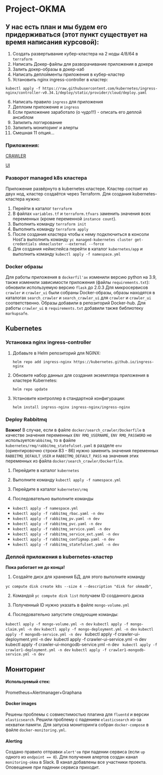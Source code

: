 # Project-OKMA
## У нас есть план и мы будем его придерживаться (этот пункт существует на время написания курсовой):

1. Создать развертывание кубер-кластера на 2 ноды 4/8/64 в `terraform`
2. Написать Докер-файлы для разворачивание приложения в докере
3. Залить докер-образы в докер-хаб
4. Написать деплойменты приложения в кубер-кластер
5. Установить nginx ingress-controller в кластер:

`kubectl apply -f https://raw.githubusercontent.com/kubernetes/ingress-nginx/controller-v0.34.1/deploy/static/provider/cloud/deploy.yaml`

6. Написать правило `ingress` для приложения
7. Деплоим приложение и `ingress`
8. Если приложение заработало (о чудо!!!) - описать его деплой ансиблом
9. Запилить логгирование
10. Запилить мониторинг и алерты
11. Смешная 11 опция...

### Приложения:
[CRAWLER](https://github.com/express42/search_engine_crawler)

[UI](https://github.com/express42/search_engine_ui)

### Разворот managed k8s кластера

Приложение развёрнуто в kubernetes кластере. Кластер состоит из двух нод, кластер создаётся через Terraform. Для
создания kubernetes-кластера нужно:

1. Перейти в каталог `terraform`
2. В файлах `variables.tf` и `terraform.tfvars` заменить значения всех переменных (кроме переменной `instance count`).
3. Выполнить команду `terraform init`
4. Выполнить команду `terraform apply`
5. После создания кластера чтобы к нему подключиться в консоли Host'a выполнить команду 
   `yc managed-kubernetes cluster get-credentials okmacluster --external --force`
6. Для создания неймспейса перейти в каталог `kubernetes/app` и выполнить команду `kubectl apply -f namespace.yml`

### Docker образы

Для работы приложения в `dockerfil'ах` изменили версию python на 3.9, также изменили зависимости приложения (файлы
`requirements.txt`): обновили используемую версию `flask` до 2.0.3
Для микросервисов `crawler` и `crawler_ui` были собраны Docker-образы, образы находятся в каталогах `search_crawler`
и `search_crawler_ui` для `crawler` и `crawler_ui` соответственно. Образы добавили в репозиторий Docker-hub. Для работы 
`crawler_ui` в `requirements.txt` добавили также библиотеку `markupsafe`.

## Kubernetes

### Установка nginx ingress-controller

1. Добавьте в Helm репозиторий для NGINX:

    `helm repo add ingress-nginx https://kubernetes.github.io/ingress-nginx`

2. Обновите набор данных для создания экземпляра приложения в кластере Kubernetes:

    `helm repo update`

3. Установите контроллер в стандартной конфигурации:

    `helm install ingress-nginx ingress-nginx/ingress-nginx`

### Deploy Rabbitmq

**Важно!** В случае, если в файле `docker/search_crawler/Dockerfile` в качестве значения переменных `ENV RMQ_USERNAME`,
`ENV RMQ_PASSWORD` не используется`rabbitmq`, то в файле `kubernetes/rmq/rabbitmq_statefulset.yaml` в разделе `env`
(ориентировочно строки 83 - 86) нужно заменить значения переменных `RABBITMQ_DEFAULT_USER` и `RABBITMQ_DEFAULT_PASS` на
значения этих переменных из файла `docker/search_crawler/Dockerfile`.

1. Перейдите в каталог `kubernetes`

2. Выполните команду `kubectl apply -f namespace.yml`

3. Перейдите в каталог `kubernetes\rmq`

4. Последовательно выполните команды

  * `kubectl apply -f namespace.yml`
  * `kubectl apply -f rabbitmq_rbac.yaml -n dev`
  * `kubectl apply -f rabbitmq_pv.yaml -n dev`
  * `kubectl apply -f rabbitmq_pvc.yaml -n dev`
  * `kubectl apply -f rabbitmq_service.yaml -n dev`
  * `kubectl apply -f rabbitmq_service_ext.yaml -n dev`
  * `kubectl apply -f rabbitmq_configmap.yaml -n dev`
  * `kubectl apply -f rabbitmq_statefulset.yaml -n dev`

### Деплой приложения в kubernetes-кластер

**Пока работает не до конца!**

1. Создайте диск для хранения БД, для этого выполните команду

  `yc compute disk create k8s --size 4 --description "disk for okmadb"`,

2. Командой `yc compute disk list` получаем ID созданного диска

3. Полученный ID нужно указать в файле `mongo-volume.yml`

4. Последовательно запустите следующие команды:

  `kubectl apply -f mongo-volume.yml -n dev`
  `kubectl apply -f mongo-claim.yml -n dev`
  `kubectl apply -f mongo-deployment.yml -n dev`
  `kubectl apply -f mongodb-service.yml -n dev`
  `
  `kubectl apply -f crawler-ui-deployment.yml -n dev`
  `kubectl apply -f crawler-ui-service.yml -n dev`
  `kubectl apply -f crawler-ui-mongodb-service.yml -n dev`
  `
  `kubectl apply -f crawler1-deployment.yml -n dev`
  `kubectl apply -f crawler1-mongodb-service.yml -n dev`

## Мониторинг
#### Используемый стек:

Prometheus+Alertmanager+Graphana

#### Docker images
Решены проблемы с совместимостью плагина для `fluentd` и версии `elasticsearch`. Решили проблему с падением
`elasticsearch` из-за нехватки памяти. Для запуска мониторинга собран `docker-compose` в файле `docker-monitoring.yml`.
<!-- Деплоймент для кубер кластера пока не готов -->
#### Alerting

Создано правило отправки `alert'ов` при падении сервиса (если `up` одного из `endpoint == 0`). Для получения алертов
создан канал `monitoring-okma` в Slack. В канал добавлены все участники проекта. Оповещение при падении сервиса
приходит.
